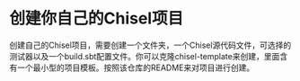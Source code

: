 # 创建你自己的Chisel项目

创建自己的Chisel项目，需要创建一个文件夹，一个Chisel源代码文件，可选择的测试器以及一个build.sbt配置文件。你可以克隆chisel-template来创建，里面含有一个最小型的项目模板。按照该仓库的README来对项目进行创建。
